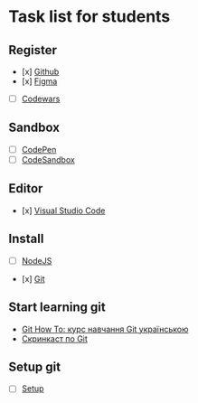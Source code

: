 # Task list for students

## Register

- [х] [Github](https://github.com/)
- [х] [Figma](https://www.figma.com)
- [ ] [Codewars](https://www.codewars.com/)

## Sandbox

- [ ] [CodePen](https://codepen.io/)
- [ ] [CodeSandbox](https://codesandbox.io/)

## Editor

- [х] [Visual Studio Code](https://code.visualstudio.com/)

## Install

- [ ] [NodeJS](https://nodejs.org/uk/)
- [х] [Git](https://git-scm.com/downloads)

## Start learning git

- [Git How To: курс навчання Git українською](https://githowto.com/uk)
- [Скринкаст по Git](http://learn.javascript.ru/screencast/git)

## Setup git

- [ ] [Setup](https://githowto.com/uk/setup)
